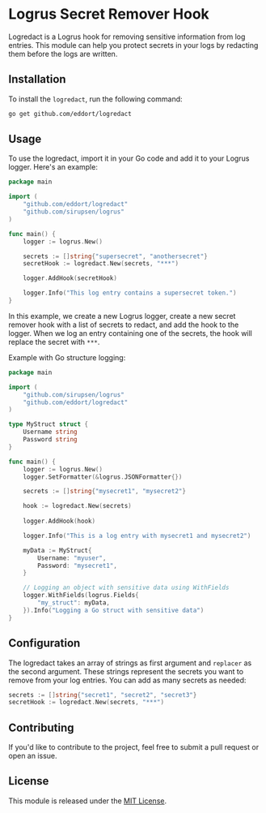# Logrus Secret Remover Hook

Logredact is a Logrus hook for removing sensitive information from log entries. This module can help you protect secrets in your logs by redacting them before the logs are written.

## Installation

To install the `logredact`, run the following command:

```sh
go get github.com/eddort/logredact
```

## Usage

To use the logredact, import it in your Go code and add it to your Logrus logger. Here's an example:

```go
package main

import (
	"github.com/eddort/logredact"
	"github.com/sirupsen/logrus"
)

func main() {
	logger := logrus.New()

	secrets := []string{"supersecret", "anothersecret"}
	secretHook := logredact.New(secrets, "***")

	logger.AddHook(secretHook)

	logger.Info("This log entry contains a supersecret token.")
}

```

In this example, we create a new Logrus logger, create a new secret remover hook with a list of secrets to redact, and add the hook to the logger. When we log an entry containing one of the secrets, the hook will replace the secret with `***`.

Example with Go structure logging:

```go
package main

import (
	"github.com/sirupsen/logrus"
	"github.com/eddort/logredact"
)

type MyStruct struct {
	Username string
	Password string
}

func main() {
	logger := logrus.New()
	logger.SetFormatter(&logrus.JSONFormatter{})

	secrets := []string{"mysecret1", "mysecret2"}

	hook := logredact.New(secrets)
	
	logger.AddHook(hook)

	logger.Info("This is a log entry with mysecret1 and mysecret2")

	myData := MyStruct{
		Username: "myuser",
		Password: "mysecret1",
	}

	// Logging an object with sensitive data using WithFields
	logger.WithFields(logrus.Fields{
		"my_struct": myData,
	}).Info("Logging a Go struct with sensitive data")
}

```

## Configuration

The logredact takes an array of strings as first argument and `replacer` as the second argument. These strings represent the secrets you want to remove from your log entries. You can add as many secrets as needed:

```go
secrets := []string{"secret1", "secret2", "secret3"}
secretHook := logredact.New(secrets, "***")
```

## Contributing

If you'd like to contribute to the project, feel free to submit a pull request or open an issue.

## License

This module is released under the [MIT License](https://opensource.org/license/mit/).